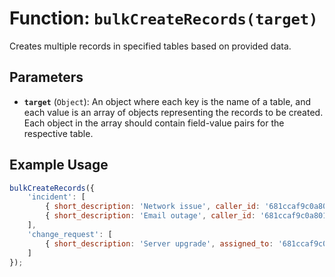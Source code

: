 # Function: `bulkCreateRecords(target)`

Creates multiple records in specified tables based on provided data.

## Parameters

- **`target`** (`Object`): An object where each key is the name of a table, and each value is an array of objects representing the records to be created. Each object in the array should contain field-value pairs for the respective table.

## Example Usage

```javascript
bulkCreateRecords({
    'incident': [
        { short_description: 'Network issue', caller_id: '681ccaf9c0a8016401c5a33be04be441', priority: 2 },
        { short_description: 'Email outage', caller_id: '681ccaf9c0a8016401c5a33be04be442', priority: 1 }
    ],
    'change_request': [
        { short_description: 'Server upgrade', assigned_to: '681ccaf9c0a8016401c5a33be04be443', state: 'new' }
    ]
});
